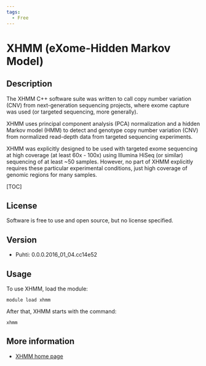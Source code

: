```yaml
---
tags:
  - Free
---
```


# XHMM (eXome-Hidden Markov Model)

## Description

The XHMM C++ software suite was written to call copy number variation (CNV)
from next-generation sequencing projects, where exome capture was used 
(or targeted sequencing, more generally).

XHMM uses principal component analysis (PCA) normalization and a hidden Markov model (HMM) 
to detect and genotype copy number variation (CNV) from normalized 
read-depth data from targeted sequencing experiments.

XHMM was explicitly designed to be used with targeted exome sequencing at 
high coverage (at least 60x - 100x) using Illumina HiSeq (or similar) sequencing 
of at least ~50 samples. However, no part of XHMM explicitly requires these 
particular experimental conditions, just high coverage of genomic regions
for many samples. 

[TOC]

## License

Software is free to use and open source, but no license specified.

## Version

*   Puhti: 0.0.0.2016_01_04.cc14e52 

## Usage

To use XHMM, load the module:

```text
module load xhmm
```

After that, XHMM starts with the command:
```text
xhmm
```

## More information

*   [XHMM home page](https://statgen.bitbucket.io/xhmm/index.html)
